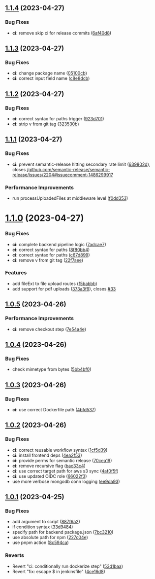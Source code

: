 ## [1.1.4](https://github.com/shuttleday/shuttleday/compare/v1.1.3...v1.1.4) (2023-04-27)


### Bug Fixes

* **ci:** remove skip ci for release commits ([6af40d8](https://github.com/shuttleday/shuttleday/commit/6af40d8d1fd2658af2e4ef4d0404c6377bf2e667))

## [1.1.3](https://github.com/shuttleday/shuttleday/compare/v1.1.2...v1.1.3) (2023-04-27)


### Bug Fixes

* **ci:** change package name ([05100cb](https://github.com/shuttleday/shuttleday/commit/05100cb353a21e9e804a2593b71cfcb90bc10ab8))
* **ci:** correct input field name ([c8e8dcb](https://github.com/shuttleday/shuttleday/commit/c8e8dcb248a679c4fcc1f2aa53a0aaad9ddc67d9))

## [1.1.2](https://github.com/shuttleday/shuttleday/compare/v1.1.1...v1.1.2) (2023-04-27)


### Bug Fixes

* **ci:** correct syntax for paths trigger ([923d701](https://github.com/shuttleday/shuttleday/commit/923d701da0713abc6ccec57c3a8a2e6a472ba3b6))
* **ci:** strip v from git tag ([323530b](https://github.com/shuttleday/shuttleday/commit/323530bc73beabdd48b1a669db55d4e2a6230f37))

## [1.1.1](https://github.com/shuttleday/shuttleday/compare/v1.1.0...v1.1.1) (2023-04-27)


### Bug Fixes

* **ci:** prevent semantic-release hitting secondary rate limit ([639802d](https://github.com/shuttleday/shuttleday/commit/639802dee26877dc61991ec4c82c24e86d9d4fa7)), closes [/github.com/semantic-release/semantic-release/issues/2204#issuecomment-1486299917](https://github.com//github.com/semantic-release/semantic-release/issues/2204/issues/issuecomment-1486299917)


### Performance Improvements

* run processUploadedFiles at middleware level ([f0dd353](https://github.com/shuttleday/shuttleday/commit/f0dd35327e16b1db8f27b635649b357fd843adbf))

# [1.1.0](https://github.com/shuttleday/shuttleday/compare/v1.0.5...v1.1.0) (2023-04-27)


### Bug Fixes

* **ci:** complete backend pipeline logic ([7adcae7](https://github.com/shuttleday/shuttleday/commit/7adcae736aeb4069b0b91d1e22f9207376bc2ff6))
* **ci:** correct syntax for paths ([8f80bb4](https://github.com/shuttleday/shuttleday/commit/8f80bb42a79083ea6fa89d3f612d8d724777ec71))
* **ci:** correct syntax for paths ([c67d899](https://github.com/shuttleday/shuttleday/commit/c67d8992c45e2b8f5645dc4c8d69b724861cce37))
* **ci:** remove v from git tag ([22f7aee](https://github.com/shuttleday/shuttleday/commit/22f7aee542c98caf491a2bc212c0b4f7ef9ae403))


### Features

* add fileExt to file upload routes ([f5babbb](https://github.com/shuttleday/shuttleday/commit/f5babbb588e6147af20e367d88349e8af462e694))
* add support for pdf uploads ([373a3f9](https://github.com/shuttleday/shuttleday/commit/373a3f95dfdf6889d54a1fd4082b11b9639db130)), closes [#33](https://github.com/shuttleday/shuttleday/issues/33)

## [1.0.5](https://github.com/shuttleday/shuttleday/compare/v1.0.4...v1.0.5) (2023-04-26)


### Performance Improvements

* **ci:** remove checkout step ([7e54a4e](https://github.com/shuttleday/shuttleday/commit/7e54a4eb4569a6161e41348999787aa4c454c1e7))

## [1.0.4](https://github.com/shuttleday/shuttleday/compare/v1.0.3...v1.0.4) (2023-04-26)


### Bug Fixes

* check mimetype from bytes ([5bb4bf0](https://github.com/shuttleday/shuttleday/commit/5bb4bf0de6bf7da40d7ad579a5a7f8fc37c1d64a))

## [1.0.3](https://github.com/shuttleday/shuttleday/compare/v1.0.2...v1.0.3) (2023-04-26)


### Bug Fixes

* **ci:** use correct Dockerfile path ([4bfd537](https://github.com/shuttleday/shuttleday/commit/4bfd537ddd53023f6db69dd043ed429bd7b4ea21))

## [1.0.2](https://github.com/shuttleday/shuttleday/compare/v1.0.1...v1.0.2) (2023-04-26)


### Bug Fixes

* **ci:** correct reusable workflow syntax ([1cf5d39](https://github.com/shuttleday/shuttleday/commit/1cf5d3983dd7766a5b5a2df297e87eff95de4b3d))
* **ci:** install frontend deps ([4ea2f53](https://github.com/shuttleday/shuttleday/commit/4ea2f534c18ab4b2b26fcf0802185f20b4d0fac6))
* **ci:** provide perms for semantic release ([70cea19](https://github.com/shuttleday/shuttleday/commit/70cea1979f50de8ce1b77d88b4be7a40a68837b5))
* **ci:** remove recursive flag ([bac33c4](https://github.com/shuttleday/shuttleday/commit/bac33c42ae70b33279233d90ca3b78c709ae6713))
* **ci:** use correct target path for aws s3 sync ([4af0f5f](https://github.com/shuttleday/shuttleday/commit/4af0f5f516e860aace14a7361706d9520630d36f))
* **ci:** use updated OIDC role ([66022f3](https://github.com/shuttleday/shuttleday/commit/66022f3635343fb8bcf31316de03392c6df77cfc))
* use more verbose mongodb conn logging ([ee9da93](https://github.com/shuttleday/shuttleday/commit/ee9da9318c0c61aa4449e9b1c8d24b8e65182378))

## [1.0.1](https://github.com/shuttleday/shuttleday/compare/v1.0.0...v1.0.1) (2023-04-25)


### Bug Fixes

* add argument to script ([887f6a2](https://github.com/shuttleday/shuttleday/commit/887f6a2d406dc026a02d777c47131d84d677d060))
* if condition syntax ([33d9484](https://github.com/shuttleday/shuttleday/commit/33d948475f73f27e8658af39c0f714bfe211a45c))
* specify path for backend package.json ([7bc3210](https://github.com/shuttleday/shuttleday/commit/7bc3210b17b319cd330a145db221f73ade1fd9da))
* use absolute path for npm ([227c04e](https://github.com/shuttleday/shuttleday/commit/227c04e110687f7967ec849f363c4248a84dc736))
* use pnpm action ([8c594ca](https://github.com/shuttleday/shuttleday/commit/8c594ca076ae5245f4a7ff538db389ea29cc3aef))


### Reverts

* Revert "ci: conditionally run dockerize step" ([53d1baa](https://github.com/shuttleday/shuttleday/commit/53d1baa8cf8eb52bdcd0d45e1ee7ce2f22dc5144))
* Revert "fix: escape $ in jenkinsfile" ([4ce16d8](https://github.com/shuttleday/shuttleday/commit/4ce16d84c42a8b553f18663c848eac62dcadd09e))
